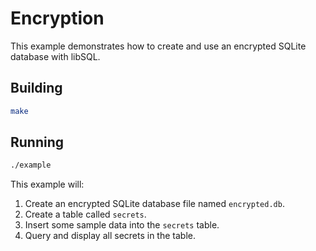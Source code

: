 # Encryption

This example demonstrates how to create and use an encrypted SQLite database with libSQL.

## Building

```bash
make
```

## Running

```bash
./example
```

This example will:

1. Create an encrypted SQLite database file named `encrypted.db`.
2. Create a table called `secrets`.
3. Insert some sample data into the `secrets` table.
4. Query and display all secrets in the table.

